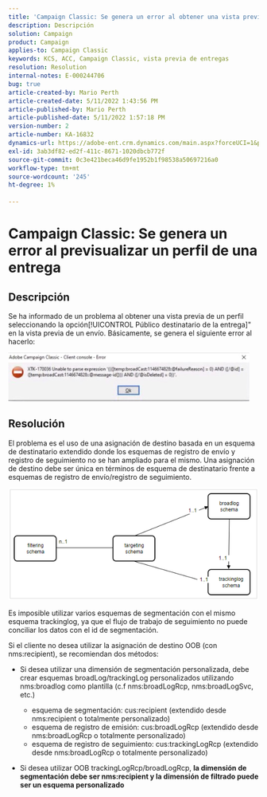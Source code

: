 ```yaml
---
title: 'Campaign Classic: Se genera un error al obtener una vista previa de un perfil desde una entrega'
description: Descripción
solution: Campaign
product: Campaign
applies-to: Campaign Classic
keywords: KCS, ACC, Campaign Classic, vista previa de entregas
resolution: Resolution
internal-notes: E-000244706
bug: true
article-created-by: Mario Perth
article-created-date: 5/11/2022 1:43:56 PM
article-published-by: Mario Perth
article-published-date: 5/11/2022 1:57:18 PM
version-number: 2
article-number: KA-16832
dynamics-url: https://adobe-ent.crm.dynamics.com/main.aspx?forceUCI=1&pagetype=entityrecord&etn=knowledgearticle&id=ccaebf62-30d1-ec11-a7b5-0022480a8d10
exl-id: 3ab3df82-ed2f-411c-8671-1020dbcb772f
source-git-commit: 0c3e421beca46d9fe1952b1f98538a50697216a0
workflow-type: tm+mt
source-wordcount: '245'
ht-degree: 1%

---
```


# Campaign Classic: Se genera un error al previsualizar un perfil de una entrega

## Descripción


Se ha informado de un problema al obtener una vista previa de un perfil seleccionando la opción[!UICONTROL Público destinatario de la entrega]&quot; en la vista previa de un envío. Básicamente, se genera el siguiente error al hacerlo:

![](assets/___ceaebf62-30d1-ec11-a7b5-0022480a8d10___.jpeg)




## Resolución


El problema es el uso de una asignación de destino basada en un esquema de destinatario extendido donde los esquemas de registro de envío y registro de seguimiento no se han ampliado para el mismo. Una asignación de destino debe ser única en términos de esquema de destinatario frente a esquemas de registro de envío/registro de seguimiento.

![](assets/3ec555a6-30d1-ec11-a7b5-0022480a8d10.png)

Es imposible utilizar varios esquemas de segmentación con el mismo esquema trackinglog, ya que el flujo de trabajo de seguimiento no puede conciliar los datos con el id de segmentación.

Si el cliente no desea utilizar la asignación de destino OOB (con nms:recipient), se recomiendan dos métodos:

- Si desea utilizar una dimensión de segmentación personalizada, debe crear esquemas broadLog/trackingLog personalizados utilizando nms:broadlog como plantilla (c.f nms:broadLogRcp, nms:broadLogSvc, etc.)

   - esquema de segmentación: cus:recipient (extendido desde nms:recipient o totalmente personalizado)
   - esquema de registro de emisión: cus:broadLogRcp (extendido desde nms:broadLogRcp o totalmente personalizado)
   - esquema de registro de seguimiento: cus:trackingLogRcp (extendido desde nms:broadLogRcp o totalmente personalizado)
- Si desea utilizar OOB trackingLogRcp/broadLogRcp, <b>la dimensión de segmentación debe ser nms:recipient y la dimensión de filtrado puede ser un esquema personalizado</b>

